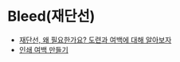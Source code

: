# Bleed(재단선)

- [재단선, 왜 필요한가요? 도련과 여백에 대해 알아보자](https://blog.naver.com/yeolimprinting/221962507420)
- [인쇄 여백 만들기](https://www.sungjinprint.com/blog/single/?idx=4)
